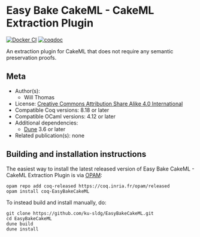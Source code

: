 <!---
This file was generated from `meta.yml`, please do not edit manually.
Follow the instructions on https://github.com/coq-community/templates to regenerate.
--->
# Easy Bake CakeML - CakeML Extraction Plugin

[![Docker CI][docker-action-shield]][docker-action-link]
[![coqdoc][coqdoc-shield]][coqdoc-link]

[docker-action-shield]: https://github.com/ku-sldg/EasyBakeCakeML/actions/workflows/docker-action.yml/badge.svg?branch=main
[docker-action-link]: https://github.com/ku-sldg/EasyBakeCakeML/actions/workflows/docker-action.yml


[coqdoc-shield]: https://img.shields.io/badge/docs-coqdoc-blue.svg
[coqdoc-link]: https://ku-sldg.github.io/EasyBakeCakeML


An extraction plugin for CakeML that does not require any semantic preservation proofs.

## Meta

- Author(s):
  - Will Thomas
- License: [Creative Commons Attribution Share Alike 4.0 International](LICENSE)
- Compatible Coq versions: 8.18 or later
- Compatible OCaml versions: 4.12 or later
- Additional dependencies:
  - [Dune](https://dune.build) 3.6 or later
- Related publication(s): none

## Building and installation instructions

The easiest way to install the latest released version of Easy Bake CakeML - CakeML Extraction Plugin
is via [OPAM](https://opam.ocaml.org/doc/Install.html):

```shell
opam repo add coq-released https://coq.inria.fr/opam/released
opam install coq-EasyBakeCakeML
```

To instead build and install manually, do:

``` shell
git clone https://github.com/ku-sldg/EasyBakeCakeML.git
cd EasyBakeCakeML
dune build
dune install
```



